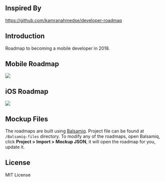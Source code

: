 ## Inspired By
https://github.com/kamranahmedse/developer-roadmap

## Introduction
Roadmap to becoming a mobile developer in 2018.

## Mobile Roadmap
![](https://raw.githubusercontent.com/tientnvn/mobile-developer-roadmap/master/Images/intro_roadmap_v1.0.png)

## iOS Roadmap
![](https://raw.githubusercontent.com/tietnvn/android-developer-roadmap/images/android_roadmap_v1.0.png
    )

## Mockup Files
The roadmaps are built using [Balsamiq](https://balsamiq.com/products/mockups/). Project file can be found at `/Balsamiq-files` directory. To modify any of the roadmaps, open Balsamiq, click **Project > Import > Mockup JSON**, it will open the roadmap for you, update it.

## License
MIT License

